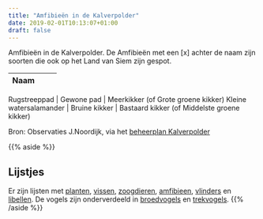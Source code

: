 ```yaml
---
title: "Amfibieën in de Kalverpolder"
date: 2019-02-01T10:13:07+01:00
draft: false
---
```


Amfibieën in de Kalverpolder. De Amfibieën met een [x] achter de naam zijn soorten die ook op het Land van Siem zijn gespot.<!--more-->

Naam    |      |  &nbsp;
--------|------|------

Rugstreeppad | Gewone pad |  Meerkikker (of Grote groene kikker)
Kleine watersalamander |  Bruine kikker | Bastaard kikker (of Middelste groene kikker)

Bron: Observaties J.Noordijk, via het [beheerplan Kalverpolder](https://www.vogelwachtzaanstreek.nl/werkgroepen/docs/beheerplan_kalverpolder.pdf)

{{% aside %}}
## Lijstjes
Er zijn lijsten met [planten](/blog/planten-in-de-kalverpolder/), [vissen](/blog/vissen-in-de-kalverpolder/), 
[zoogdieren](/blog/zoogdieren-in-de-kalverpolder/), [amfibieen](/blog/amfibieen-in-de-kalverpolder/), 
[vlinders](/blog/vlinders-in-de-kalverpolder/) en [libellen](/blog/libellen-in-de-kalverpolder/). 
De vogels zijn onderverdeeld in [broedvogels](/blog/broedvogels-in-de-kalverpolder/) en [trekvogels](/blog/trekvogels-in-de-kalverpolder/).
{{% /aside %}}
